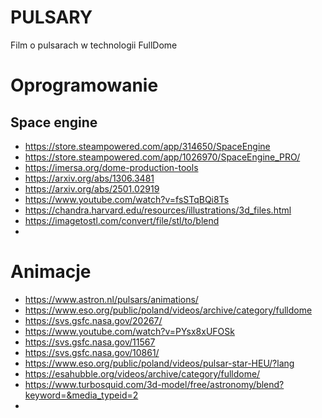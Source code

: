 # PULSARY
Film o pulsarach w technologii FullDome

# Oprogramowanie

## Space engine

- https://store.steampowered.com/app/314650/SpaceEngine
- https://store.steampowered.com/app/1026970/SpaceEngine_PRO/
- https://imersa.org/dome-production-tools
- https://arxiv.org/abs/1306.3481
- https://arxiv.org/abs/2501.02919
- https://www.youtube.com/watch?v=fsSTqBQi8Ts
- https://chandra.harvard.edu/resources/illustrations/3d_files.html
- https://imagetostl.com/convert/file/stl/to/blend
- 


# Animacje
- https://www.astron.nl/pulsars/animations/
- https://www.eso.org/public/poland/videos/archive/category/fulldome
- https://svs.gsfc.nasa.gov/20267/
- https://www.youtube.com/watch?v=PYsx8xUFOSk
- https://svs.gsfc.nasa.gov/11567
- https://svs.gsfc.nasa.gov/10861/
- https://www.eso.org/public/poland/videos/pulsar-star-HEU/?lang
- https://esahubble.org/videos/archive/category/fulldome/
- https://www.turbosquid.com/3d-model/free/astronomy/blend?keyword=&media_typeid=2
- 
